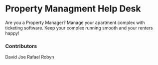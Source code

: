 # Property Managment Help Desk
Are you a Property Manager? Manage your apartment complex with ticketing software. Keep your complex running smooth and your renters happy! 

### Contributors

David
Joe
Rafael 
Robyn